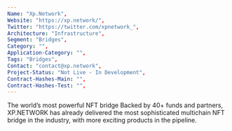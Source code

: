 ```yaml
---
Name: "Xp.Network",
Website: "https://xp.network/",
Twitter: "https://twitter.com/xpnetwork_",
Architecture: "Infrastructure",
Segment: "Bridges",
Category: "",
Application-Category: "",
Tags: "Bridges",
Contact: "contact@xp.network",
Project-Status: "Not Live - In Development",
Contract-Hashes-Main: "",
Contract-Hashes-Test: "",
---
```

<!--lang:en--> 
The world’s most
powerful NFT bridge
Backed by 40+ funds and partners, XP.NETWORK has already delivered the most sophisticated multichain NFT bridge in the industry, with more exciting products in the pipeline.
<!--lang:es--] 
la mayoría del mundo
potente puente NFT
Con el respaldo de más de 40 fondos y socios, XP.NETWORK ya ha entregado el puente NFT multicadena más sofisticado de la industria, con productos más emocionantes en preparación.
<!--lang:de--] 
Die meisten der Welt
leistungsstarke NFT-Bridge
XP.NETWORK wird von mehr als 40 Fonds und Partnern unterstützt und hat bereits die fortschrittlichste Multichain-NFT-Bridge der Branche geliefert, weitere aufregende Produkte sind in Vorbereitung.
<!--lang:fr--] 
Le plus au monde
pont NFT puissant
Soutenu par plus de 40 fonds et partenaires, XP.NETWORK a déjà fourni le pont NFT multichaîne le plus sophistiqué du secteur, avec d'autres produits passionnants en préparation.
<!--lang:pl--] 
Najbardziej na świecie
potężny mostek NFT
Wspierany przez ponad 40 funduszy i partnerów, XP.NETWORK dostarczył już najbardziej wyrafinowany wielołańcuchowy most NFT w branży, a kolejne ekscytujące produkty są w przygotowaniu.
<!--lang:uk--] 
Найбільше в світі
потужний міст NFT
Підтримуючи понад 40 фондів і партнерів, XP.NETWORK уже представив найдосконаліший багатоланцюжковий міст NFT у галузі, а в розробці є ще більше цікавих продуктів.
[!--lang:*-->  
